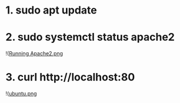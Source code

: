 # 1. sudo apt update

# 2. sudo systemctl status apache2

!([Running Apache2.png](https://github.com/Lummysloane/Project-1/blob/main/Running%20Apache2.png)

# 3. curl http://localhost:80

!([ubuntu.png](https://github.com/Lummysloane/Project-1/blob/main/Ubuntu.png)
